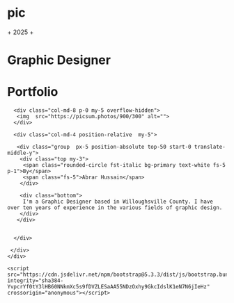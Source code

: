 # pic<!doctype html>
<html lang="en">
  <head>
    <meta charset="utf-8">
    <meta name="viewport" content="width=device-width, initial-scale=1">
    <title>Bootstrap demo</title>
    <link href="https://cdn.jsdelivr.net/npm/bootstrap@5.3.3/dist/css/bootstrap.min.css" rel="stylesheet" integrity="sha384-QWTKZyjpPEjISv5WaRU9OFeRpok6YctnYmDr5pNlyT2bRjXh0JMhjY6hW+ALEwIH" crossorigin="anonymous">
  </head>
  <body>
    <div class="container-fluid">
     <div class="row my-5">
      <div class="px-5">
       <span>+ 2025 +</span>
       <h1>Graphic Designer</h1>
       <h1 class="fst-italic text-primary fw-light">  Portfolio  </h1>
      </div>
      

      <div class="col-md-8 p-0 my-5 overflow-hidden">
       <img  src="https://picsum.photos/900/300" alt="">
      </div>

      <div class="col-md-4 position-relative  my-5">
       
       <div class="group  px-5 position-absolute top-50 start-0 translate-middle-y">
        <div class="top my-3">
         <span class="rounded-circle fst-italic bg-primary text-white fs-5 p-1">By</span>
         <span class="fs-5">Abrar Hussain</span>
        </div>

        <div class="bottom">
         I'm a Graphic Designer based in Willoughsville County. I have over ten years of experience in the various fields of graphic design.
        </div>
       </div>
       
      
      </div>
       
     </div>
    </div>

    <script src="https://cdn.jsdelivr.net/npm/bootstrap@5.3.3/dist/js/bootstrap.bundle.min.js" integrity="sha384-YvpcrYf0tY3lHB60NNkmXc5s9fDVZLESaAA55NDzOxhy9GkcIdslK1eN7N6jIeHz" crossorigin="anonymous"></script>
  </body>
</html
